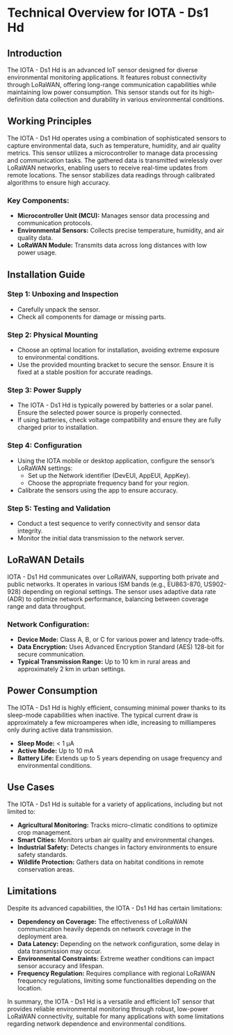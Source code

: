 # Technical Overview for IOTA - Ds1 Hd

## Introduction
The IOTA - Ds1 Hd is an advanced IoT sensor designed for diverse environmental monitoring applications. It features robust connectivity through LoRaWAN, offering long-range communication capabilities while maintaining low power consumption. This sensor stands out for its high-definition data collection and durability in various environmental conditions.

## Working Principles
The IOTA - Ds1 Hd operates using a combination of sophisticated sensors to capture environmental data, such as temperature, humidity, and air quality metrics. This sensor utilizes a microcontroller to manage data processing and communication tasks. The gathered data is transmitted wirelessly over LoRaWAN networks, enabling users to receive real-time updates from remote locations. The sensor stabilizes data readings through calibrated algorithms to ensure high accuracy.

### Key Components:
- **Microcontroller Unit (MCU):** Manages sensor data processing and communication protocols.
- **Environmental Sensors:** Collects precise temperature, humidity, and air quality data.
- **LoRaWAN Module:** Transmits data across long distances with low power usage.

## Installation Guide

### Step 1: Unboxing and Inspection
- Carefully unpack the sensor.
- Check all components for damage or missing parts.

### Step 2: Physical Mounting
- Choose an optimal location for installation, avoiding extreme exposure to environmental conditions.
- Use the provided mounting bracket to secure the sensor. Ensure it is fixed at a stable position for accurate readings.

### Step 3: Power Supply
- The IOTA - Ds1 Hd is typically powered by batteries or a solar panel. Ensure the selected power source is properly connected.
- If using batteries, check voltage compatibility and ensure they are fully charged prior to installation.

### Step 4: Configuration
- Using the IOTA mobile or desktop application, configure the sensor’s LoRaWAN settings: 
  - Set up the Network identifier (DevEUI, AppEUI, AppKey).
  - Choose the appropriate frequency band for your region.
- Calibrate the sensors using the app to ensure accuracy.

### Step 5: Testing and Validation
- Conduct a test sequence to verify connectivity and sensor data integrity.
- Monitor the initial data transmission to the network server.

## LoRaWAN Details
IOTA - Ds1 Hd communicates over LoRaWAN, supporting both private and public networks. It operates in various ISM bands (e.g., EU863-870, US902-928) depending on regional settings. The sensor uses adaptive data rate (ADR) to optimize network performance, balancing between coverage range and data throughput. 

### Network Configuration:
- **Device Mode:** Class A, B, or C for various power and latency trade-offs.
- **Data Encryption:** Uses Advanced Encryption Standard (AES) 128-bit for secure communication.
- **Typical Transmission Range:** Up to 10 km in rural areas and approximately 2 km in urban settings.

## Power Consumption
The IOTA - Ds1 Hd is highly efficient, consuming minimal power thanks to its sleep-mode capabilities when inactive. The typical current draw is approximately a few microamperes when idle, increasing to milliamperes only during active data transmission.

- **Sleep Mode:** < 1 µA
- **Active Mode:** Up to 10 mA
- **Battery Life:** Extends up to 5 years depending on usage frequency and environmental conditions.

## Use Cases
The IOTA - Ds1 Hd is suitable for a variety of applications, including but not limited to:

- **Agricultural Monitoring:** Tracks micro-climatic conditions to optimize crop management.
- **Smart Cities:** Monitors urban air quality and environmental changes.
- **Industrial Safety:** Detects changes in factory environments to ensure safety standards.
- **Wildlife Protection:** Gathers data on habitat conditions in remote conservation areas.

## Limitations
Despite its advanced capabilities, the IOTA - Ds1 Hd has certain limitations:

- **Dependency on Coverage:** The effectiveness of LoRaWAN communication heavily depends on network coverage in the deployment area.
- **Data Latency:** Depending on the network configuration, some delay in data transmission may occur.
- **Environmental Constraints:** Extreme weather conditions can impact sensor accuracy and lifespan.
- **Frequency Regulation:** Requires compliance with regional LoRaWAN frequency regulations, limiting some functionalities depending on the location.

In summary, the IOTA - Ds1 Hd is a versatile and efficient IoT sensor that provides reliable environmental monitoring through robust, low-power LoRaWAN connectivity, suitable for many applications with some limitations regarding network dependence and environmental conditions.